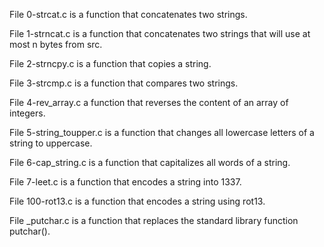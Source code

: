File 0-strcat.c is a function that concatenates two strings.



File 1-strncat.c is a function that concatenates two strings that will use at most n bytes from src.



File 2-strncpy.c is a function that copies a string.



File 3-strcmp.c is a function that compares two strings.



File 4-rev_array.c a function that reverses the content of an array of integers.



File 5-string_toupper.c is a function that changes all lowercase letters of a string to uppercase.



File 6-cap_string.c is a function that capitalizes all words of a string.



File 7-leet.c is a function that encodes a string into 1337.



File 100-rot13.c is a function that encodes a string using rot13.



File _putchar.c is a function that replaces the standard library function putchar().



